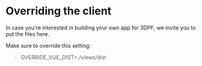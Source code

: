 # Overriding the client

In case you're interested in building your own app for 3DPF, we invite you to put the files here.

Make sure to override this setting:
> OVERRIDE_VUE_DIST=./views/dist

